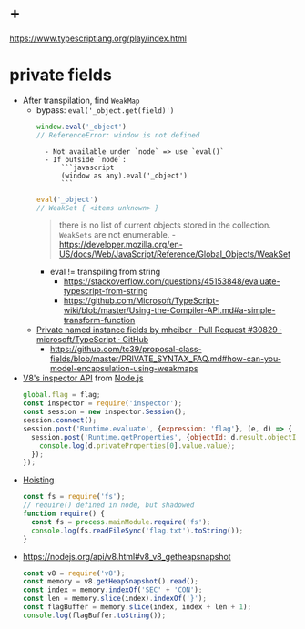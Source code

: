 # +

https://www.typescriptlang.org/play/index.html

# private fields

- After transpilation, find `WeakMap`
    - bypass: `eval('_object.get(field)')`
        ```javascript
        window.eval('_object')
        // ReferenceError: window is not defined
        ```
            - Not available under `node` => use `eval()`
            - If outside `node`:
                ```javascript
                (window as any).eval('_object')
                ```
        ```javascript
        eval('_object')
        // WeakSet { <items unknown> }
        ```
        > there is no list of current objects stored in the collection. `WeakSets` are not enumerable.
            - https://developer.mozilla.org/en-US/docs/Web/JavaScript/Reference/Global_Objects/WeakSet
        - eval != transpiling from string
            - https://stackoverflow.com/questions/45153848/evaluate-typescript-from-string
            - https://github.com/Microsoft/TypeScript-wiki/blob/master/Using-the-Compiler-API.md#a-simple-transform-function
    - [Private named instance fields by mheiber · Pull Request \#30829 · microsoft/TypeScript · GitHub](https://github.com/Microsoft/TypeScript/pull/30829)
        - https://github.com/tc39/proposal-class-fields/blob/master/PRIVATE_SYNTAX_FAQ.md#how-can-you-model-encapsulation-using-weakmaps
- [V8's inspector API](https://chromedevtools.github.io/devtools-protocol/) from [Node.js](https://nodejs.org/api/inspector.html)
    ```javascript
    global.flag = flag;
    const inspector = require('inspector');
    const session = new inspector.Session();
    session.connect();
    session.post('Runtime.evaluate', {expression: 'flag'}, (e, d) => {
      session.post('Runtime.getProperties', {objectId: d.result.objectId}, (e, d) => {
        console.log(d.privateProperties[0].value.value);
      });
    });
    ```
- [Hoisting](https://developer.mozilla.org/en-US/docs/Glossary/Hoisting)
    ```javascript
    const fs = require('fs');
    // require() defined in node, but shadowed
    function require() {
      const fs = process.mainModule.require('fs');
      console.log(fs.readFileSync('flag.txt').toString());
    }
    ```
- https://nodejs.org/api/v8.html#v8_v8_getheapsnapshot
    ```javascript
    const v8 = require('v8');
    const memory = v8.getHeapSnapshot().read();
    const index = memory.indexOf('SEC' + 'CON');
    const len = memory.slice(index).indexOf('}');
    const flagBuffer = memory.slice(index, index + len + 1);
    console.log(flagBuffer.toString());
    ```
